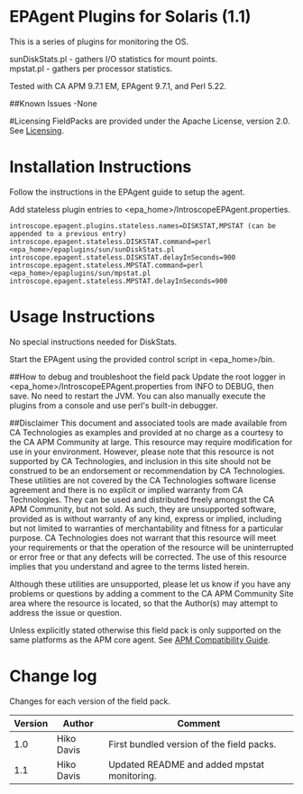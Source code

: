 # EPAgent Plugins for Solaris (1.1)

This is a series of plugins for monitoring the OS.

sunDiskStats.pl - gathers I/O statistics for mount points.  
mpstat.pl - gathers per processor statistics.  

Tested with CA APM 9.7.1 EM, EPAgent 9.7.1, and Perl 5.22.

##Known Issues
-None

#Licensing
FieldPacks are provided under the Apache License, version 2.0. See [Licensing](https://www.apache.org/licenses/LICENSE-2.0).


# Installation Instructions

Follow the instructions in the EPAgent guide to setup the agent.

Add stateless plugin entries to \<epa_home\>/IntroscopeEPAgent.properties.

	introscope.epagent.plugins.stateless.names=DISKSTAT,MPSTAT (can be appended to a previous entry)
	introscope.epagent.stateless.DISKSTAT.command=perl <epa_home>/epaplugins/sun/sunDiskStats.pl
	introscope.epagent.stateless.DISKSTAT.delayInSeconds=900
	introscope.epagent.stateless.MPSTAT.command=perl <epa_home>/epaplugins/sun/mpstat.pl
	introscope.epagent.stateless.MPSTAT.delayInSeconds=900

# Usage Instructions
No special instructions needed for DiskStats.

Start the EPAgent using the provided control script in \<epa_home\>/bin.

##How to debug and troubleshoot the field pack
Update the root logger in \<epa_home\>/IntroscopeEPAgent.properties from INFO to DEBUG, then save. No need to restart the JVM.
You can also manually execute the plugins from a console and use perl's built-in debugger.

##Disclaimer
This document and associated tools are made available from CA Technologies as examples and provided at no charge as a courtesy to the CA APM Community at large. This resource may require modification for use in your environment. However, please note that this resource is not supported by CA Technologies, and inclusion in this site should not be construed to be an endorsement or recommendation by CA Technologies. These utilities are not covered by the CA Technologies software license agreement and there is no explicit or implied warranty from CA Technologies. They can be used and distributed freely amongst the CA APM Community, but not sold. As such, they are unsupported software, provided as is without warranty of any kind, express or implied, including but not limited to warranties of merchantability and fitness for a particular purpose. CA Technologies does not warrant that this resource will meet your requirements or that the operation of the resource will be uninterrupted or error free or that any defects will be corrected. The use of this resource implies that you understand and agree to the terms listed herein.

Although these utilities are unsupported, please let us know if you have any problems or questions by adding a comment to the CA APM Community Site area where the resource is located, so that the Author(s) may attempt to address the issue or question.

Unless explicitly stated otherwise this field pack is only supported on the same platforms as the APM core agent. See [APM Compatibility Guide](http://www.ca.com/us/support/ca-support-online/product-content/status/compatibility-matrix/application-performance-management-compatibility-guide.aspx).


# Change log
Changes for each version of the field pack.

Version | Author | Comment
--------|--------|--------
1.0 | Hiko Davis | First bundled version of the field packs.
1.1 | Hiko Davis | Updated README and added mpstat monitoring.
